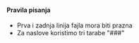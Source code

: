 #### Pravila pisanja

* Prva i zadnja linija fajla mora biti prazna
* Za naslove koristimo tri tarabe "###"
